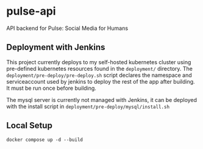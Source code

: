 # pulse-api
API backend for Pulse: Social Media for Humans

## Deployment with Jenkins
This project currently deploys to my self-hosted kubernetes cluster using pre-defined kubernetes resources found in the `deployment/` directory.  The `deployment/pre-deploy/pre-deploy.sh` script declares the namespace and serviceaccount used by jenkins to deploy the rest of the app after building.  It must be run once before building.

The mysql server is currently not managed with Jenkins, it can be deployed with the install script in `deployment/pre-deploy/mysql/install.sh`

## Local Setup
`docker compose up -d --build`
